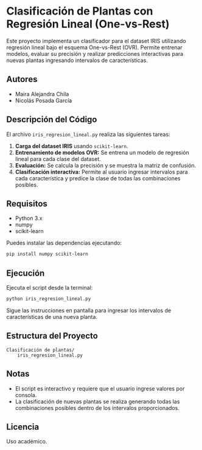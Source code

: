 # Clasificación de Plantas con Regresión Lineal (One-vs-Rest)

Este proyecto implementa un clasificador para el dataset IRIS utilizando regresión lineal bajo el esquema One-vs-Rest (OVR). Permite entrenar modelos, evaluar su precisión y realizar predicciones interactivas para nuevas plantas ingresando intervalos de características.

## Autores
- Maira Alejandra Chila
- Nicolás Posada García

## Descripción del Código
El archivo `iris_regresion_lineal.py` realiza las siguientes tareas:

1. **Carga del dataset IRIS** usando `scikit-learn`.
2. **Entrenamiento de modelos OVR:** Se entrena un modelo de regresión lineal para cada clase del dataset.
3. **Evaluación:** Se calcula la precisión y se muestra la matriz de confusión.
4. **Clasificación interactiva:** Permite al usuario ingresar intervalos para cada característica y predice la clase de todas las combinaciones posibles.

## Requisitos
- Python 3.x
- numpy
- scikit-learn

Puedes instalar las dependencias ejecutando:

```bash
pip install numpy scikit-learn
```

## Ejecución

Ejecuta el script desde la terminal:

```bash
python iris_regresion_lineal.py
```

Sigue las instrucciones en pantalla para ingresar los intervalos de características de una nueva planta.

## Estructura del Proyecto

```
Clasificación de plantas/
    iris_regresion_lineal.py
```

## Notas
- El script es interactivo y requiere que el usuario ingrese valores por consola.
- La clasificación de nuevas plantas se realiza generando todas las combinaciones posibles dentro de los intervalos proporcionados.

## Licencia
Uso académico.